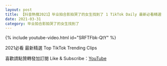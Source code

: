 ```yaml
---
layout: post
title: 【抖音熱搜2021】毕业拍合影拍哭了的女生找到了 1 TikTok Daily 最新必看精選合集2021 03 31
date: 2021-03-31
category: 毕业拍合影拍哭了的女生找到了
---
```


{% include youtube-video.html id="SRFTFbk-QtY" %}

2021必看 最新精選 Top TikTok Trending Clips

喜歡請點贊轉發加訂閱 Like & Subscribe：[YouTube](https://www.youtube.com/channel/UCAoR7VcanIPd04uEq_GIylA/videos)

